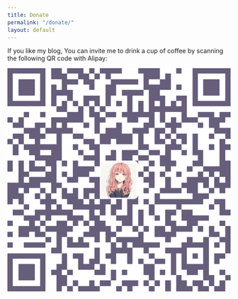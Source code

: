 ```yaml
---
title: Donate
permalink: "/donate/"
layout: default
---
```


If you like my blog,
You can invite me to drink a cup of coffee by scanning
the following QR code with Alipay:

![Invite me to drink coffee](/assets/images/donate.png)
